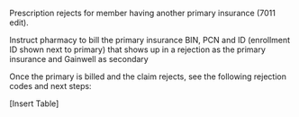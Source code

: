 Prescription rejects for member having another primary insurance (7011 edit). 

Instruct pharmacy to bill the primary insurance BIN, PCN and ID (enrollment ID shown next to primary) that shows up in a rejection as the primary insurance and Gainwell as secondary 

Once the primary is billed and the claim rejects, see the following rejection codes and next steps: 

[Insert Table]

